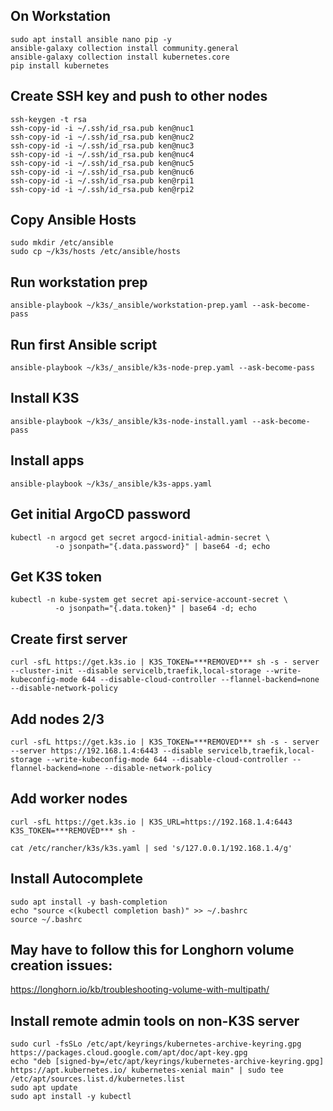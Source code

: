 ## On Workstation
```
sudo apt install ansible nano pip -y
ansible-galaxy collection install community.general
ansible-galaxy collection install kubernetes.core
pip install kubernetes
```

## Create SSH key and push to other nodes
```
ssh-keygen -t rsa
ssh-copy-id -i ~/.ssh/id_rsa.pub ken@nuc1
ssh-copy-id -i ~/.ssh/id_rsa.pub ken@nuc2
ssh-copy-id -i ~/.ssh/id_rsa.pub ken@nuc3
ssh-copy-id -i ~/.ssh/id_rsa.pub ken@nuc4
ssh-copy-id -i ~/.ssh/id_rsa.pub ken@nuc5
ssh-copy-id -i ~/.ssh/id_rsa.pub ken@nuc6
ssh-copy-id -i ~/.ssh/id_rsa.pub ken@rpi1
ssh-copy-id -i ~/.ssh/id_rsa.pub ken@rpi2
```

## Copy Ansible Hosts
```
sudo mkdir /etc/ansible
sudo cp ~/k3s/hosts /etc/ansible/hosts
```

## Run workstation prep
```
ansible-playbook ~/k3s/_ansible/workstation-prep.yaml --ask-become-pass
```

## Run first Ansible script
```
ansible-playbook ~/k3s/_ansible/k3s-node-prep.yaml --ask-become-pass
```

## Install K3S
```
ansible-playbook ~/k3s/_ansible/k3s-node-install.yaml --ask-become-pass
```

## Install apps
```
ansible-playbook ~/k3s/_ansible/k3s-apps.yaml
```

## Get initial ArgoCD password
```
kubectl -n argocd get secret argocd-initial-admin-secret \
          -o jsonpath="{.data.password}" | base64 -d; echo
```

## Get K3S token
```
kubectl -n kube-system get secret api-service-account-secret \
          -o jsonpath="{.data.token}" | base64 -d; echo
```

## Create first server
```
curl -sfL https://get.k3s.io | K3S_TOKEN=***REMOVED*** sh -s - server --cluster-init --disable servicelb,traefik,local-storage --write-kubeconfig-mode 644 --disable-cloud-controller --flannel-backend=none --disable-network-policy 
```

## Add nodes 2/3
```
curl -sfL https://get.k3s.io | K3S_TOKEN=***REMOVED*** sh -s - server --server https://192.168.1.4:6443 --disable servicelb,traefik,local-storage --write-kubeconfig-mode 644 --disable-cloud-controller --flannel-backend=none --disable-network-policy 
```

## Add worker nodes
```
curl -sfL https://get.k3s.io | K3S_URL=https://192.168.1.4:6443 K3S_TOKEN=***REMOVED*** sh -

cat /etc/rancher/k3s/k3s.yaml | sed 's/127.0.0.1/192.168.1.4/g'
```

## Install Autocomplete
```
sudo apt install -y bash-completion
echo "source <(kubectl completion bash)" >> ~/.bashrc
source ~/.bashrc
```


## May have to follow this for Longhorn volume creation issues:
https://longhorn.io/kb/troubleshooting-volume-with-multipath/



## Install remote admin tools on non-K3S server
```
sudo curl -fsSLo /etc/apt/keyrings/kubernetes-archive-keyring.gpg https://packages.cloud.google.com/apt/doc/apt-key.gpg
echo "deb [signed-by=/etc/apt/keyrings/kubernetes-archive-keyring.gpg] https://apt.kubernetes.io/ kubernetes-xenial main" | sudo tee /etc/apt/sources.list.d/kubernetes.list
sudo apt update
sudo apt install -y kubectl
```
